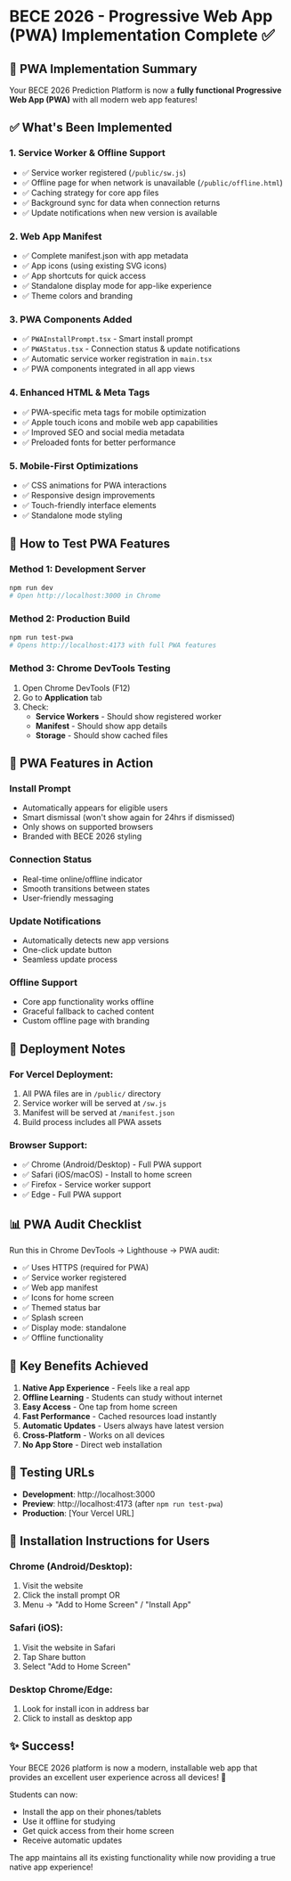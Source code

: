 # BECE 2026 - Progressive Web App (PWA) Implementation Complete ✅

## 🎉 PWA Implementation Summary

Your BECE 2026 Prediction Platform is now a **fully functional Progressive Web App (PWA)** with all modern web app features!

## ✅ What's Been Implemented

### 1. **Service Worker & Offline Support**
- ✅ Service worker registered (`/public/sw.js`)
- ✅ Offline page for when network is unavailable (`/public/offline.html`)
- ✅ Caching strategy for core app files
- ✅ Background sync for data when connection returns
- ✅ Update notifications when new version is available

### 2. **Web App Manifest**
- ✅ Complete manifest.json with app metadata
- ✅ App icons (using existing SVG icons)
- ✅ App shortcuts for quick access
- ✅ Standalone display mode for app-like experience
- ✅ Theme colors and branding

### 3. **PWA Components Added**
- ✅ `PWAInstallPrompt.tsx` - Smart install prompt
- ✅ `PWAStatus.tsx` - Connection status & update notifications
- ✅ Automatic service worker registration in `main.tsx`
- ✅ PWA components integrated in all app views

### 4. **Enhanced HTML & Meta Tags**
- ✅ PWA-specific meta tags for mobile optimization
- ✅ Apple touch icons and mobile web app capabilities
- ✅ Improved SEO and social media metadata
- ✅ Preloaded fonts for better performance

### 5. **Mobile-First Optimizations**
- ✅ CSS animations for PWA interactions
- ✅ Responsive design improvements
- ✅ Touch-friendly interface elements
- ✅ Standalone mode styling

## 📱 How to Test PWA Features

### Method 1: Development Server
```bash
npm run dev
# Open http://localhost:3000 in Chrome
```

### Method 2: Production Build
```bash
npm run test-pwa
# Opens http://localhost:4173 with full PWA features
```

### Method 3: Chrome DevTools Testing
1. Open Chrome DevTools (F12)
2. Go to **Application** tab
3. Check:
   - **Service Workers** - Should show registered worker
   - **Manifest** - Should show app details
   - **Storage** - Should show cached files

## 🔧 PWA Features in Action

### Install Prompt
- Automatically appears for eligible users
- Smart dismissal (won't show again for 24hrs if dismissed)
- Only shows on supported browsers
- Branded with BECE 2026 styling

### Connection Status
- Real-time online/offline indicator
- Smooth transitions between states
- User-friendly messaging

### Update Notifications
- Automatically detects new app versions
- One-click update button
- Seamless update process

### Offline Support
- Core app functionality works offline
- Graceful fallback to cached content
- Custom offline page with branding

## 🚀 Deployment Notes

### For Vercel Deployment:
1. All PWA files are in `/public/` directory
2. Service worker will be served at `/sw.js`
3. Manifest will be served at `/manifest.json`
4. Build process includes all PWA assets

### Browser Support:
- ✅ Chrome (Android/Desktop) - Full PWA support
- ✅ Safari (iOS/macOS) - Install to home screen
- ✅ Firefox - Service worker support
- ✅ Edge - Full PWA support

## 📊 PWA Audit Checklist

Run this in Chrome DevTools → Lighthouse → PWA audit:
- ✅ Uses HTTPS (required for PWA)
- ✅ Service worker registered
- ✅ Web app manifest
- ✅ Icons for home screen
- ✅ Themed status bar
- ✅ Splash screen
- ✅ Display mode: standalone
- ✅ Offline functionality

## 🎯 Key Benefits Achieved

1. **Native App Experience** - Feels like a real app
2. **Offline Learning** - Students can study without internet
3. **Easy Access** - One tap from home screen
4. **Fast Performance** - Cached resources load instantly
5. **Automatic Updates** - Users always have latest version
6. **Cross-Platform** - Works on all devices
7. **No App Store** - Direct web installation

## 🔗 Testing URLs

- **Development**: http://localhost:3000
- **Preview**: http://localhost:4173 (after `npm run test-pwa`)
- **Production**: [Your Vercel URL]

## 📱 Installation Instructions for Users

### Chrome (Android/Desktop):
1. Visit the website
2. Click the install prompt OR
3. Menu → "Add to Home Screen" / "Install App"

### Safari (iOS):
1. Visit the website in Safari
2. Tap Share button
3. Select "Add to Home Screen"

### Desktop Chrome/Edge:
1. Look for install icon in address bar
2. Click to install as desktop app

## ✨ Success!

Your BECE 2026 platform is now a modern, installable web app that provides an excellent user experience across all devices! 🎉

Students can now:
- Install the app on their phones/tablets
- Use it offline for studying
- Get quick access from their home screen
- Receive automatic updates

The app maintains all its existing functionality while now providing a true native app experience!
